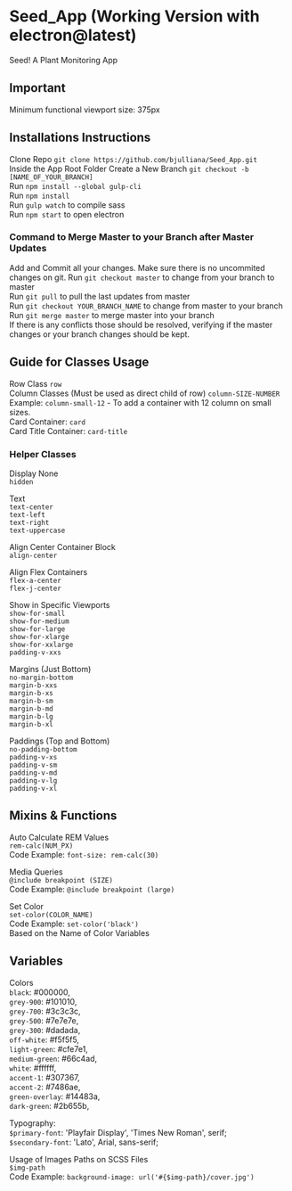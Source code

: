 # Seed_App (Working Version with electron@latest)
Seed! A Plant Monitoring App

## Important
Minimum functional viewport size: 375px   

## Installations Instructions
Clone Repo `git clone https://github.com/bjulliana/Seed_App.git`   
Inside the App Root Folder Create a New Branch `git checkout -b [NAME_OF_YOUR_BRANCH]`  
Run `npm install --global gulp-cli`    
Run `npm install`    
Run `gulp watch` to compile sass   
Run `npm start` to open electron   

### Command to Merge Master to your Branch after Master Updates   
Add and Commit all your changes. Make sure there is no uncommited changes on git.
Run `git checkout master` to change from your branch to master     
Run `git pull` to pull the last updates from master     
Run `git checkout YOUR_BRANCH_NAME` to change from master to your branch  
Run `git merge master` to merge master into your branch  
If there is any conflicts those should be resolved, verifying if the master changes or your branch changes should be kept.


## Guide for Classes Usage  
Row Class `row`    
Column Classes (Must be used as direct child of row) `column-SIZE-NUMBER`  
  Example: `column-small-12` - To add a container with 12 column on small sizes.  
Card Container: `card`  
Card Title Container: `card-title`  

### Helper Classes
Display None  
`hidden`  

Text  
`text-center`  
`text-left`  
`text-right`  
`text-uppercase`  

Align Center Container Block  
`align-center`  

Align Flex Containers  
`flex-a-center`  
`flex-j-center`  

Show in Specific Viewports  
`show-for-small`  
`show-for-medium`  
`show-for-large`  
`show-for-xlarge`  
`show-for-xxlarge`  
`padding-v-xxs`  

Margins (Just Bottom)  
`no-margin-bottom`  
`margin-b-xxs`  
`margin-b-xs`  
`margin-b-sm`  
`margin-b-md`  
`margin-b-lg`  
`margin-b-xl`  

Paddings (Top and Bottom)  
`no-padding-bottom`  
`padding-v-xs`  
`padding-v-sm`  
`padding-v-md`  
`padding-v-lg`  
`padding-v-xl`  

## Mixins & Functions
Auto Calculate REM Values  
`rem-calc(NUM_PX)`  
  Code Example: `font-size: rem-calc(30)`  
 
Media Queries  
`@include breakpoint (SIZE)`  
  Code Example: `@include breakpoint (large)`  

Set Color  
`set-color(COLOR_NAME)`  
  Code Example: `set-color('black')`  
  Based on the Name of Color Variables  
  
## Variables  
Colors  
    `black`: #000000,  
    `grey-900`: #101010,  
    `grey-700`: #3c3c3c,  
    `grey-500`: #7e7e7e,  
    `grey-300`: #dadada,  
    `off-white`: #f5f5f5,  
    `light-green`: #cfe7e1,  
    `medium-green`: #66c4ad,  
    `white`: #ffffff,  
    `accent-1`: #307367,  
    `accent-2`: #7486ae,  
    `green-overlay`: #14483a,   
    `dark-green`: #2b655b,  

Typography:  
    `$primary-font`: 'Playfair Display', 'Times New Roman', serif;  
    `$secondary-font`: 'Lato', Arial, sans-serif;  

Usage of Images Paths on SCSS Files  
  `$img-path`  
  Code Example: `background-image: url('#{$img-path}/cover.jpg')`  
  
